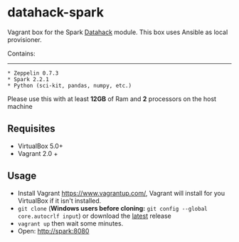 # datahack-spark

Vagrant box for the Spark [Datahack](https://www.datahack.es) module. This box uses Ansible as local provisioner.

Contains:

---

    * Zeppelin 0.7.3
    * Spark 2.2.1
    * Python (sci-kit, pandas, numpy, etc.)

Please use this with at least **12GB** of Ram and **2** processors on the host machine

## Requisites

* VirtualBox 5.0+
* Vagrant 2.0 +

## Usage

* Install Vagrant <https://www.vagrantup.com/>, Vagrant will install for you VirtualBox if it isn't installed.
* ```git clone``` (**Windows users before cloning:** ```git config --global core.autocrlf input```) or download the [latest](https://github.com/Neuw84/datahack-spark/releases) release
* ```vagrant up``` then wait some minutes.
* Open: <http://spark:8080>